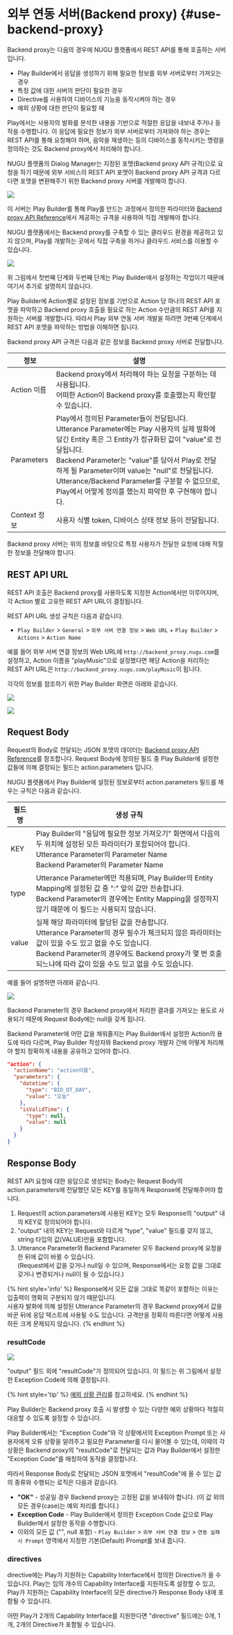 외부 연동 서버(Backend proxy) {#use-backend-proxy}
====================

Backend proxy는 다음의 경우에 NUGU 플랫폼에서 REST API를 통해 호출하는 서버입니다.

* Play Builder에서 응답을 생성하기 위해 필요한 정보를 외부 서버로부터 가져오는 경우
* 특정 값에 대한 서버의 판단이 필요한 경우
* Directive를 사용하여 디바이스의 기능을 동작시켜야 하는 경우  
* 예외 상황에 대한 판단이 필요할 때  


Play에서는 사용자의 발화를 분석한 내용을 기반으로 적절한 응답을 내보내 주거나 동작을 수행합니다. 이 응답에 필요한 정보가 외부 서버로부터 가져와야 하는 경우는 REST API를 통해 요청해야 하며, 음악을 재생하는 등의 디바이스를 동작시키는 명령을 정의하는 것도 Backend proxy에서 처리해야 합니다.  

NUGU 플랫폼의 Dialog Manager는 지정된 포맷(Backend proxy API 규격)으로 요청을 하기 때문에 외부 서비스의 REST API 포맷이 Backend proxy API 규격과 다르다면 포맷을 변환해주기 위한 Backend proxy 서버를 개발해야 합니다.

![](../images/create-plays-with-play-builder/ch3_33_01.png)

이 서버는 Play Builder를 통해 Play를 만드는 과정에서 정의한 파라미터와 [Backend proxy API Reference](/create-plays-with-play-builder/backend-proxy-api-reference.md)에서 제공하는 규격을 사용하여 직접 개발해야 합니다.

NUGU 플랫폼에서는 Backend proxy를 구축할 수 있는 클라우드 환경을 제공하고 있지 않으며, Play를 개발하는 곳에서 직접 구축을 하거나 클라우드 서비스를 이용할 수 있습니다.

![](../images/create-plays-with-play-builder/ch3_33_02.png)

위 그림에서 첫번째 단계와 두번째 단계는 Play Builder에서 설정하는 작업이기 때문에 여기서 추가로 설명하지 않습니다.

Play Builder에 Action별로 설정된 정보를 기반으로 Action 당 하나의 REST API 포맷을 파악하고 Backend proxy 호출을 필요로 하는 Action 수만큼의 REST API를 지원하는 서버를 개발합니다. 따라서 Play 외부 연동 서버 개발을 하려면 3번째 단계에서 REST API 포맷을 파악하는 방법을 이해하면 됩니다.

Backend proxy API 규격은 다음과 같은 정보를 Backend proxy 서버로 전달합니다.


| 정보         | 설명                                                                                    |
|------------|---------------------------------------------------------------------------------------|
| Action 이름  | Backend proxy에서 처리해야 하는 요청을 구분하는 데 사용됩니다. <br> 어떠한 Action이 Backend proxy를 호출했는지 확인할 수 있습니다. |
| Parameters | Play에서 정의된 Parameter들이 전달됩니다.  <br> Utterance Parameter에는 Play 사용자의 실제 발화에 담긴 Entity 혹은 그 Entity가 정규화된 값이 "value"로 전달됩니다. <br> Backend Parameter는 "value"를 담아서 Play로 전달하게 될 Parameter이며 value는 "null"로 전달됩니다. <br> Utterance/Backend Parameter를 구분할 수 없으므로, Play에서 어떻게 정의를 했는지 파악한 후 구현해야 합니다. |
| Context 정보 | 사용자 식별 token, 디바이스 상태 정보 등이 전달됩니다. |


Backend proxy 서버는 위의 정보를 바탕으로 특정 사용자가 전달한 요청에 대해 적절한 정보를 전달해야 합니다.


## REST API URL

REST API 호출은 Backend proxy를 사용하도록 지정한 Action에서만 이루어지며, 각 Action 별로 고유한 REST API URL이 결정됩니다.

REST API URL 생성 규칙은 다음과 같습니다.

* `Play Builder` > `General` > `외부 서버 연결 정보` > `Web URL` + `Play Builder` > `Actions` > `Action Name`


예를 들어 외부 서버 연결 정보의 Web URL에 `http://backend_proxy.nugu.com`를 설정하고, Action 이름을 "playMusic"으로 설정했다면 해당 Action을 처리하는 REST API URL은 `http://backend_proxy.nugu.com/playMusic`이 됩니다.


각각의 정보를 참조하기 위한 Play Builder 화면은 아래와 같습니다.

![](../images/create-plays-with-play-builder/ch3_33_c01.png)

![](../images/create-plays-with-play-builder/ch3_33_c02.png)


## Request Body

Request의 Body로 전달되는 JSON 포맷의 데이터는 [Backend proxy API Reference](/create-plays-with-play-builder/backend-proxy-api-reference.md)를 참조합니다. Request Body에 정의된 필드 중 Play Builder에 설정한 값들에 의해 결정되는 필드는 action.parameters 입니다.  

NUGU 플랫폼에서 Play Builder에 설정된 정보로부터 action.parameters 필드를 채우는 규칙은 다음과 같습니다.


| 필드명   | 생성 규칙                                                                             |
|-------|-----------------------------------------------------------------------------------|
| KEY   | Play Builder의 "응답에 필요한 정보 가져오기" 화면에서 다음의 두 위치에 설정된 모든 파라미터가 포함되어야 합니다.  <br> Utterance Parameter의 Parameter Name <br> Backend Parameter의 Parameter Name |
| type  | Utterance Parameter에만 적용되며, Play Builder의 Entity Mapping에 설정된 값 중 ":" 앞의 값만 전송합니다. <br> Backend Parameter의 경우에는 Entity Mapping을 설정하지 않기 때문에 이 필드는 사용되지 않습니다. |
| value | 실제 해당 파라미터에 할당된 값을 전송합니다. <br> Utterance Parameter의 경우 필수가 체크되지 않은 파라미터는 값이 있을 수도 있고 없을 수도 있습니다. <br> Backend Parameter의 경우에도 Backend proxy가 몇 번 호출되느냐에 따라 값이 있을 수도 있고 없을 수도 있습니다.      |


예를 들어 설명하면 아래와 같습니다.

![](../images/create-plays-with-play-builder/ch3_33_c03.png)

Backend Parameter의 경우 Backend proxy에서 처리한 결과를 가져오는 용도로 사용되기 때문에 Request Body에는 null을 갖게 됩니다.

Backend Parameter에 어떤 값을 채워줄지는 Play Builder에서 설정한 Action의 용도에 따라 다르며, Play Builder 작성자와 Backend proxy 개발자 간에 어떻게 처리해야 할지 정확하게 내용을 공유하고 있어야 합니다.

```json
"action": {
  "actionName": "action이름",
  "parameters": {
    "datetime": {
      "type": "BID_DT_DAY",
      "value": "오늘"
    },
    "isValidTime": {
      "type": null,
      "value": null
    }  
  }
}
```

## Response Body

REST API 요청에 대한 응답으로 생성되는 Body는 Request Body의 action.parameters에 전달했던 모든 KEY를 동일하게 Response에 전달해주어야 합니다.

1. Request의 action.parameters에 사용된 KEY는 모두 Response의 "output" 내의 KEY로 정의되어야 합니다.
2. "output" 내의 KEY는 Request와 다르게 "type", "value" 필드를 갖지 않고, string 타입의 값(VALUE)만을 포함합니다.
3. Utterance Parameter와 Backend Parameter 모두 Backend proxy에 요청을 한 뒤에 값이 바뀔 수 있습니다.  
(Request에서 값을 갖거나 null일 수 있으며, Response에서는 요청 값을 그대로 갖거나 변경되거나 null이 될 수 있습니다.)  

{% hint style='info' %}
Response에서 모든 값을 그대로 똑같이 포함하는 이유는 입출력이 명확히 구분되지 않기 때문입니다.  
사용자 발화에 의해 설정된 Utterance Parameter의 경우 Backend proxy에서 값을 바꾼 뒤에 응답 텍스트에 사용될 수도 있습니다. 규격만을 정확히 따른다면 어떻게 사용하든 크게 문제되지 않습니다.
{% endhint %}


### resultCode

![](../images/create-plays-with-play-builder/ch3_33_c04.png)

"output" 필드 외에 "resultCode"가 정의되어 있습니다. 이 필드는 위 그림에서 설정한 Exception Code에 의해 결정됩니다.

{% hint style='tip' %}
[예외 상황 관리](/create-plays-with-play-builder/manage-exceptions.md)를 참고하세요.
{% endhint %}

Play Builder는 Backend proxy 호출 시 발생할 수 있는 다양한 예외 상황마다 적절히 대응할 수 있도록 설정할 수 있습니다.  

Play Builder에서는 "Exception Code"와 각 상황에서의 Exception Prompt 또는 사용자에게 오류 상황을 알려주고 필요한 Parameter를 다시 물어볼 수 있는데, 이때의 각 상황은 Backend proxy의 "resultCode"로 전달되는 값과 Play Builder에서 설정한 "Exception Code"를 매칭하여 동작을 결정합니다.

따라서 Response Body로 전달되는 JSON 포맷에서 "resultCode"에 올 수 있는 값의 종류와 수행되는 로직은 다음과 같습니다.

* **"OK"** - 성공일 경우 Backend proxy는 고정된 값을 보내줘야 합니다. (이 값 외의 모든 경우(case)는 예외 처리를 합니다.)
* **Exception Code** - Play Builder에서 정의한 Exception Code 값으로 Play Builder에서 설정한 동작을 수행합니다.
* 이외의 모든 값 ("", null 포함) - `Play Builder` > `외부 서버 연결 정보` > `연동 실패 시 Prompt` 영역에서 지정한 기본(Default) Prompt를 보내 줍니다.


### directives

directive에는 Play가 지원하는 Capability Interface에서 정의한 Directive가 올 수 있습니다. Play는 임의 개수의 Capability Interface를 지원하도록 설정할 수 있고, Play가 지원하는 Capability Interface의 모든 directive가 Response Body 내에 포함될 수 있습니다.

어떤 Play가 2개의 Capability Interface를 지원한다면 "directive" 필드에는 0개, 1개, 2개의 Directive가 포함될 수 있습니다.